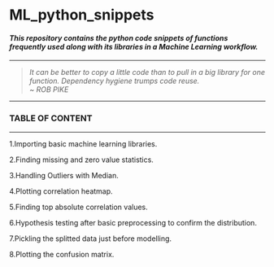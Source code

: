 # **ML_python_snippets**

#### ***This repository contains the python code snippets of functions frequently used along with its libraries in a Machine Learning workflow.***

---

> _It can be better to copy a little code than to pull in a big library for one function. Dependency hygiene trumps code reuse._
> <br/>
> *~ ROB PIKE*

---

### **TABLE OF CONTENT**

---

1.Importing basic machine learning libraries.

2.Finding missing and zero value statistics.

3.Handling Outliers with Median.

4.Plotting correlation heatmap.

5.Finding top absolute correlation values.

6.Hypothesis testing after basic preprocessing to confirm the distribution.

7.Pickling the splitted data just before modelling.

8.Plotting the confusion matrix.
